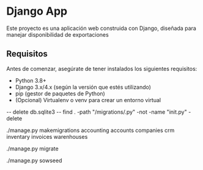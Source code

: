 
# Django App

Este proyecto es una aplicación web construida con Django, diseñada para manejar disponibilidad de exportaciones

## Requisitos

Antes de comenzar, asegúrate de tener instalados los siguientes requisitos:

- Python 3.8+
- Django 3.x/4.x (según la versión que estés utilizando)
- pip (gestor de paquetes de Python)
- (Opcional) Virtualenv o venv para crear un entorno virtual

-- delete db.sqlite3
-- find . -path "/migrations/.py" -not -name "init.py" -delete

./manage.py makemigrations accounting accounts companies crm inventary invoices warenhouses

./manage.py migrate

./manage.py sowseed